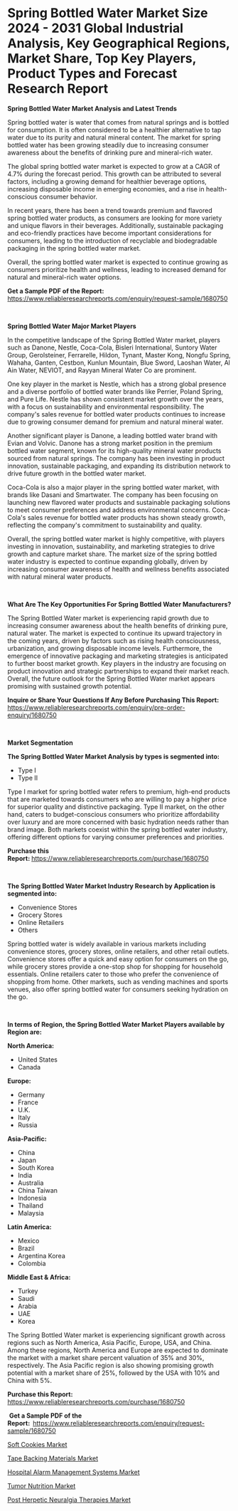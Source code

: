 <p><h1>Spring Bottled Water Market Size 2024 - 2031 Global Industrial Analysis, Key Geographical Regions, Market Share, Top Key Players, Product Types and Forecast Research Report</h1></p><p><strong>Spring Bottled Water Market Analysis and Latest Trends</strong></p>
<p><p>Spring bottled water is water that comes from natural springs and is bottled for consumption. It is often considered to be a healthier alternative to tap water due to its purity and natural mineral content. The market for spring bottled water has been growing steadily due to increasing consumer awareness about the benefits of drinking pure and mineral-rich water.</p><p>The global spring bottled water market is expected to grow at a CAGR of 4.7% during the forecast period. This growth can be attributed to several factors, including a growing demand for healthier beverage options, increasing disposable income in emerging economies, and a rise in health-conscious consumer behavior.</p><p>In recent years, there has been a trend towards premium and flavored spring bottled water products, as consumers are looking for more variety and unique flavors in their beverages. Additionally, sustainable packaging and eco-friendly practices have become important considerations for consumers, leading to the introduction of recyclable and biodegradable packaging in the spring bottled water market.</p><p>Overall, the spring bottled water market is expected to continue growing as consumers prioritize health and wellness, leading to increased demand for natural and mineral-rich water options.</p></p>
<p><strong>Get a Sample PDF of the Report:&nbsp;</strong> <a href="https://www.reliableresearchreports.com/enquiry/request-sample/1680750">https://www.reliableresearchreports.com/enquiry/request-sample/1680750</a></p>
<p>&nbsp;</p>
<p><strong>Spring Bottled Water Major Market Players</strong></p>
<p><p>In the competitive landscape of the Spring Bottled Water market, players such as Danone, Nestle, Coca-Cola, Bisleri International, Suntory Water Group, Gerolsteiner, Ferrarelle, Hildon, Tynant, Master Kong, Nongfu Spring, Wahaha, Ganten, Cestbon, Kunlun Mountain, Blue Sword, Laoshan Water, Al Ain Water, NEVIOT, and Rayyan Mineral Water Co are prominent.</p><p>One key player in the market is Nestle, which has a strong global presence and a diverse portfolio of bottled water brands like Perrier, Poland Spring, and Pure Life. Nestle has shown consistent market growth over the years, with a focus on sustainability and environmental responsibility. The company's sales revenue for bottled water products continues to increase due to growing consumer demand for premium and natural mineral water.</p><p>Another significant player is Danone, a leading bottled water brand with Evian and Volvic. Danone has a strong market position in the premium bottled water segment, known for its high-quality mineral water products sourced from natural springs. The company has been investing in product innovation, sustainable packaging, and expanding its distribution network to drive future growth in the bottled water market.</p><p>Coca-Cola is also a major player in the spring bottled water market, with brands like Dasani and Smartwater. The company has been focusing on launching new flavored water products and sustainable packaging solutions to meet consumer preferences and address environmental concerns. Coca-Cola's sales revenue for bottled water products has shown steady growth, reflecting the company's commitment to sustainability and quality.</p><p>Overall, the spring bottled water market is highly competitive, with players investing in innovation, sustainability, and marketing strategies to drive growth and capture market share. The market size of the spring bottled water industry is expected to continue expanding globally, driven by increasing consumer awareness of health and wellness benefits associated with natural mineral water products.</p></p>
<p>&nbsp;</p>
<p><strong>What Are The Key Opportunities For Spring Bottled Water Manufacturers?</strong></p>
<p><p>The Spring Bottled Water market is experiencing rapid growth due to increasing consumer awareness about the health benefits of drinking pure, natural water. The market is expected to continue its upward trajectory in the coming years, driven by factors such as rising health consciousness, urbanization, and growing disposable income levels. Furthermore, the emergence of innovative packaging and marketing strategies is anticipated to further boost market growth. Key players in the industry are focusing on product innovation and strategic partnerships to expand their market reach. Overall, the future outlook for the Spring Bottled Water market appears promising with sustained growth potential.</p></p>
<p><strong>Inquire or Share Your Questions If Any Before Purchasing This Report:</strong> <a href="https://www.reliableresearchreports.com/enquiry/pre-order-enquiry/1680750">https://www.reliableresearchreports.com/enquiry/pre-order-enquiry/1680750</a></p>
<p>&nbsp;</p>
<p><strong>Market Segmentation</strong></p>
<p><strong>The Spring Bottled Water Market Analysis by types is segmented into:</strong></p>
<p><ul><li>Type I</li><li>Type II</li></ul></p>
<p><p>Type I market for spring bottled water refers to premium, high-end products that are marketed towards consumers who are willing to pay a higher price for superior quality and distinctive packaging. Type II market, on the other hand, caters to budget-conscious consumers who prioritize affordability over luxury and are more concerned with basic hydration needs rather than brand image. Both markets coexist within the spring bottled water industry, offering different options for varying consumer preferences and priorities.</p></p>
<p><strong>Purchase this Report:&nbsp;</strong><a href="https://www.reliableresearchreports.com/purchase/1680750">https://www.reliableresearchreports.com/purchase/1680750</a></p>
<p>&nbsp;</p>
<p><strong>The Spring Bottled Water Market Industry Research by Application is segmented into:</strong></p>
<p><ul><li>Convenience Stores</li><li>Grocery Stores</li><li>Online Retailers</li><li>Others</li></ul></p>
<p><p>Spring bottled water is widely available in various markets including convenience stores, grocery stores, online retailers, and other retail outlets. Convenience stores offer a quick and easy option for consumers on the go, while grocery stores provide a one-stop shop for shopping for household essentials. Online retailers cater to those who prefer the convenience of shopping from home. Other markets, such as vending machines and sports venues, also offer spring bottled water for consumers seeking hydration on the go.</p></p>
<p>&nbsp;</p>
<p><strong>In terms of Region, the Spring Bottled Water Market Players available by Region are:</strong></p>
<p>
    <p> <strong> North America: </strong>
        <ul>
            <li>United States</li>
            <li>Canada</li>
        </ul>
        </p> 
    <p> <strong> Europe: </strong>
        <ul>
            <li>Germany</li>
            <li>France</li>
            <li>U.K.</li>
            <li>Italy</li>
            <li>Russia</li>
        </ul>
        </p> 
    <p> <strong> Asia-Pacific: </strong>
        <ul>
            <li>China</li>
            <li>Japan</li>
            <li>South Korea</li>
            <li>India</li>
            <li>Australia</li>
            <li>China Taiwan</li>
            <li>Indonesia</li>
            <li>Thailand</li>
            <li>Malaysia</li>
        </ul>
        </p> 
    <p> <strong> Latin America: </strong>
        <ul>
            <li>Mexico</li>
            <li>Brazil</li>
            <li>Argentina Korea</li>
            <li>Colombia</li>
        </ul>
        </p> 
    <p> <strong> Middle East & Africa: </strong>
        <ul>
            <li>Turkey</li>
            <li>Saudi</li>
            <li>Arabia</li>
            <li>UAE</li>
            <li>Korea</li>
        </ul>
    </p>
    </p>
<p><p>The Spring Bottled Water market is experiencing significant growth across regions such as North America, Asia Pacific, Europe, USA, and China. Among these regions, North America and Europe are expected to dominate the market with a market share percent valuation of 35% and 30%, respectively. The Asia Pacific region is also showing promising growth potential with a market share of 25%, followed by the USA with 10% and China with 5%.</p></p>
<p><strong>Purchase this Report: </strong><a href="https://www.reliableresearchreports.com/purchase/1680750">https://www.reliableresearchreports.com/purchase/1680750</a></p>
<p>&nbsp;<strong>Get a Sample PDF of the Report:&nbsp;&nbsp;</strong><a href="https://www.reliableresearchreports.com/enquiry/request-sample/1680750">https://www.reliableresearchreports.com/enquiry/request-sample/1680750</a></p>
<p><strong></strong></p>
<p><p><a href="https://github.com/jerrycopelandthomaswsqd8q/Market-Research-Report-List-1/blob/main/soft-cookies-market.md">Soft Cookies Market</a></p><p><a href="https://medium.com/@dariusferry634/tape-backing-materials-market-insights-into-market-cagr-market-trends-and-growth-strategies-bff6720ea4c1">Tape Backing Materials Market</a></p><p><a href="https://medium.com/@dariusferry634/hospital-alarm-management-systems-market-research-report-its-history-and-forecast-2024-to-2031-82545e481d85">Hospital Alarm Management Systems Market</a></p><p><a href="https://github.com/brenzgnarento/Market-Research-Report-List-1/blob/main/tumor-nutrition-market.md">Tumor Nutrition Market</a></p><p><a href="https://medium.com/@dariusferry634/post-herpetic-neuralgia-therapies-market-the-key-to-successful-business-strategy-forecast-till-8ce273134da0">Post Herpetic Neuralgia Therapies Market</a></p></p>
